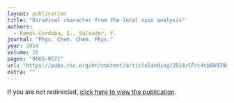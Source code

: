 ```yaml
---
layout: publication
title: "Diradical character from the local spin analysis"
authors:
  - Ramos-Cordoba, E., Salvador, P.
journal: "Phys. Chem. Chem. Phys."
year: 2014
volume: 16
pages: "9565-9571"
url: "https://pubs.rsc.org/en/content/articlelanding/2014/CP/c4cp00939h#!divAbstract"
extra: ""
---
```


<meta http-equiv="refresh" content="0; URL='https://pubs.rsc.org/en/content/articlelanding/2014/CP/c4cp00939h#!divAbstract'" />

If you are not redirected, [click here to view the publication](https://pubs.rsc.org/en/content/articlelanding/2014/CP/c4cp00939h#!divAbstract).
